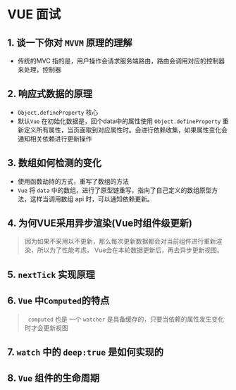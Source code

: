 # VUE 面试

## 1. 谈一下你对 `MVVM` 原理的理解

- 传统的MVC 指的是，用户操作会请求服务端路由，路由会调用对应的控制器来处理，控制器



## 2. 响应式数据的原理

- `Object.defineProperty` 核心
- 默认`Vue` 在初始化数据是，回个data中的属性使用 `Object.defineProperty` 重新定义所有属性，当页面取到对应属性时。会进行依赖收集，如果属性变化会通知相关依赖进行更新操作

## 3. 数组如何检测的变化

- 使用函数劫持的方式，重写了数组的方法
- `Vue` 将 `data` 中的数组，进行了原型链重写，指向了自己定义的数组原型方法，这样当调用数组 api 时，可以通知依赖更新。

## 4. 为何VUE采用异步渲染(Vue时组件级更新)

> 因为如果不采用以不更新，那么每次更新数据都会对当前组件进行重新渲染，所以为了性能考虑， Vue会在本轮数据更新后，再去异步更新视图。

## 5. `nextTick` 实现原理

## 6. `Vue` 中` Computed `的特点

> ` computed` 也是 一个 `watcher` 是具备缓存的，只要当依赖的属性发生变化时才会更新视图

## 7. `watch` 中的 `deep:true` 是如何实现的

## 8. `Vue` 组件的生命周期

